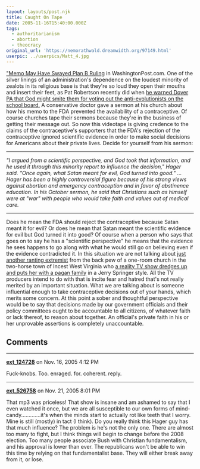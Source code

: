 ```yaml
---
layout: layouts/post.njk
title: Caught On Tape
date: 2005-11-16T15:40:00.000Z
tags:
  - authoritarianism
  - abortion
  - theocracy
original_url: 'https://nemorathwald.dreamwidth.org/97149.html'
userpic: ../userpics/Matt_4.jpg
---
```

["Memo May Have Swayed Plan B Ruling](http://www.washingtonpost.com/wp-dyn/content/article/2005/05/11/AR2005051101812.html) in WashingtonPost.com. One of the silver linings of an administration's dependence on the loudest minority of zealots in its religious base is that they're so loud they open their mouths and insert their feet, as Pat Robertson recently did when [he warned Dover PA that God might smite them for voting out the anti-evolutionists on the school board.](http://libertyunites.us/gonews.php?url=http%3A%2F%2Fwww.yorkdispatch.com%2Flocal%2Fci_3206058&title=Robertson%3A+%26%2339%3BDon%26%2339%3Bt+turn+to+God%26%2339%3B&desc=The+Rev.+Pat+Robertson+--+a+televangelist+known+for+making+controversial+comments+such+as+blaming+%26quot%3Bsinful%26quot%3B+jazz+music+for+Hurricane+Katrina%26%2339%3Bs+devastation+of+New+Orleans+--+has+weighed+in+on+another+issue%3A+Tuesday%26%2339%3Bs+Dover+Area+school+board+election.) A conservative doctor gave a sermon at his church about how his memo to the FDA prevented the availability of a contraceptive. Of course churches tape their sermons because they're in the business of getting their message out. So now this videotape is giving credence to the claims of the contraceptive's supporters that the FDA's rejection of the contraceptive ignored scientific evidence in order to make social decisions for Americans about their private lives. Decide for yourself from his sermon:

* * *

_"I argued from a scientific perspective, and God took that information, and he used it through this minority report to influence the decision," Hager said. "Once again, what Satan meant for evil, God turned into good." ... Hager has been a highly controversial figure because of his strong views against abortion and emergency contraception and in favor of abstinence education. In his October sermon, he said that Christians such as himself were at "war" with people who would take faith and values out of medical care._

* * *

Does he mean the FDA should reject the contraceptive because Satan meant it for evil? Or does he mean that Satan meant the scientific evidence for evil but God turned it into good? Of course when a person who says that goes on to say he has a "scientific perspective" he means that the evidence he sees happens to go along with what he would still go on believing even if the evidence contradicted it. In this situation we are not talking about [just another ranting extremist](http://rapidshare.de/files/7494973/Marguerite_Perrin_-_Everything_s_Ungodly.mp3.html) from the back pew of a one-room church in the two-horse town of Incest West Virginia who [a reality TV show dredges up and puts her with a pagan family](http://justjared.blogspot.com/2005/11/trading-spouses-christian-pagan.html) in a Jerry Springer style. All the TV producers intend to do with that is incite fear and hatred that's not really merited by an important situation. What we are talking about is someone influential enough to take contraceptive decisions out of your hands, which merits some concern. At this point a sober and thoughtful perspective would be to say that decisions made by our government officials and their policy committees ought to be accountable to all citizens, of whatever faith or lack thereof, to reason about together. An official's private faith in his or her unprovable assertions is completely unaccountable.

## Comments

---

**[ext_124728](https://www.dreamwidth.org/users/ext_124728)** on Nov. 16, 2005 4:12 PM

Fuck-knobs. Too. enraged. for. coherent. reply.

---

**[ext_526758](https://www.dreamwidth.org/users/ext_526758)** on Nov. 21, 2005 8:01 PM

That mp3 was priceless! That show is insane and am ashamed to say that I even watched it once, but we are all susceptible to our own forms of mind-candy.............it's when the minds start to actually rot like teeth that I worry. Mine is still (mostly) in tact (I think). Do you really think this Hager guy has that much influence? The problem is he's not the only one. There are almost too many to fight, but I think things will begin to change before the 2008 election. Too many people associate Bush with Christian fundamentalism, and his approval is lower than ever. The republicans won't be able to win this time by relying on that fundamentalist base. They will either break away from it, or lose.
